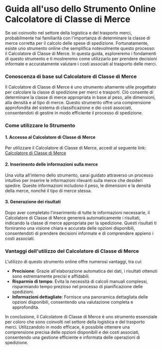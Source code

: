 Guida all'uso dello Strumento Online Calcolatore di Classe di Merce
===================================================================

Se sei coinvolto nel settore della logistica e del trasporto merci, probabilmente hai familiarità con l'importanza di determinare la classe di merce corretta per il calcolo delle spese di spedizione. Fortunatamente, esiste uno strumento online che semplifica notevolmente questo processo: il Calcolatore di Classe di Merce. In questa guida, esploreremo i fondamenti di questo strumento e ti mostreremo come utilizzarlo per prendere decisioni informate e accuratamente valutare i costi associati al trasporto delle merci.

### Conoscenza di base sul Calcolatore di Classe di Merce

Il Calcolatore di Classe di Merce è uno strumento altamente utile progettato per calcolare la classe di spedizione per merci e trasporti. Ciò consente di determinare la classe di merce appropriata in base al peso, alle dimensioni, alla densità e al tipo di merce. Questo strumento offre una comprensione approfondita del sistema di classificazione e dei costi associati, consentendoti di gestire in modo efficiente il processo di spedizione.

### Come utilizzare lo Strumento

#### 1. Accesso al Calcolatore di Classe di Merce

Per utilizzare il Calcolatore di Classe di Merce, accedi al seguente link: [Calcolatore di Classe di Merce](https://www.onlinecalculatorsfree.com/it/tools/freight-class-calculator.html)

#### 2. Inserimento delle informazioni sulla merce

Una volta all'interno dello strumento, sarai guidato attraverso un processo intuitivo per inserire le informazioni rilevanti sulla merce che desideri spedire. Queste informazioni includono il peso, le dimensioni e la densità della merce, nonché il tipo di merce stessa.

#### 3. Generazione dei risultati

Dopo aver completato l'inserimento di tutte le informazioni necessarie, il Calcolatore di Classe di Merce genererà automaticamente i risultati, indicando la classe di merce appropriata per la spedizione. Questi risultati ti forniranno una visione chiara e accurata delle opzioni disponibili, consentendoti di prendere decisioni informate e di comprendere appieno i costi associati.

### Vantaggi dell'utilizzo del Calcolatore di Classe di Merce

L'utilizzo di questo strumento online offre numerosi vantaggi, tra cui:

- **Precisione**: Grazie all'elaborazione automatica dei dati, i risultati ottenuti sono estremamente precisi e affidabili.
- **Risparmio di tempo**: Evita la necessità di calcoli manuali complessi, risparmiando tempo prezioso nel processo di pianificazione delle spedizioni.
- **Informazioni dettagliate**: Fornisce una panoramica dettagliata delle opzioni disponibili, consentendo una valutazione completa e approfondita.

In conclusione, il Calcolatore di Classe di Merce è uno strumento essenziale per coloro che sono coinvolti nel settore della logistica e del trasporto merci. Utilizzandolo in modo efficace, è possibile ottenere una comprensione precisa delle opzioni disponibili e dei costi associati, consentendo una gestione efficiente e informata delle operazioni di spedizione.